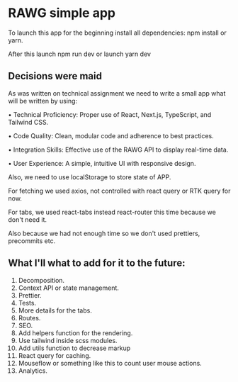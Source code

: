 # RAWG simple app

To launch this app for the beginning install all dependencies:
npm install or yarn.

After this launch npm run dev or launch yarn dev

Decisions were maid
-

As was written on technical assignment we need to write a small app what will be written by using:

• Technical Proficiency: Proper use of React, Next.js, TypeScript, and Tailwind CSS.

• Code Quality: Clean, modular code and adherence to best practices.

• Integration Skills: Effective use of the RAWG API to display real-time data.

• User Experience: A simple, intuitive UI with responsive design.

Also, we need to use localStorage to store state of APP.

For fetching we used axios, not controlled with react query or RTK query for now.

For tabs, we used react-tabs instead react-router this time because we don't need it.

Also because we had not enough time so we don't used prettiers, precommits etc.

What I'll what to add for it to the future:
-
1. Decomposition.
2. Context API or state management.
3. Prettier.
4. Tests.
5. More details for the tabs.
6. Routes.
7. SEO.
8. Add helpers function for the rendering.
9. Use tailwind inside scss modules.
10. Add utils function to decrease markup
11. React query for caching.
12. Mouseflow or something like this to count user mouse actions.
13. Analytics.
